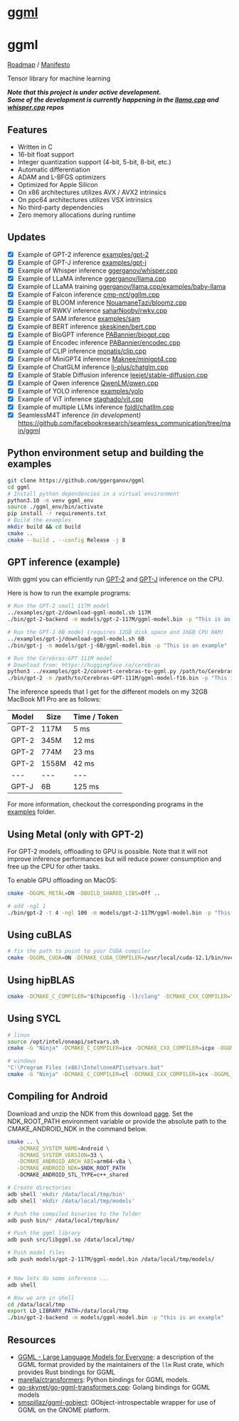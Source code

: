 # [ggml](https://github.com/ggerganov/ggml)

# ggml

[Roadmap](https://github.com/users/ggerganov/projects/7) / [Manifesto](https://github.com/ggerganov/llama.cpp/discussions/205)

Tensor library for machine learning

***Note that this project is under active development. \
Some of the development is currently happening in the [llama.cpp](https://github.com/ggerganov/llama.cpp) and [whisper.cpp](https://github.com/ggerganov/whisper.cpp) repos***

## Features

- Written in C
- 16-bit float support
- Integer quantization support (4-bit, 5-bit, 8-bit, etc.)
- Automatic differentiation
- ADAM and L-BFGS optimizers
- Optimized for Apple Silicon
- On x86 architectures utilizes AVX / AVX2 intrinsics
- On ppc64 architectures utilizes VSX intrinsics
- No third-party dependencies
- Zero memory allocations during runtime

## Updates

- [X] Example of GPT-2 inference [examples/gpt-2](https://github.com/ggerganov/ggml/tree/master/examples/gpt-2)
- [X] Example of GPT-J inference [examples/gpt-j](https://github.com/ggerganov/ggml/tree/master/examples/gpt-j)
- [X] Example of Whisper inference [ggerganov/whisper.cpp](https://github.com/ggerganov/whisper.cpp)
- [X] Example of LLaMA inference [ggerganov/llama.cpp](https://github.com/ggerganov/llama.cpp)
- [X] Example of LLaMA training [ggerganov/llama.cpp/examples/baby-llama](https://github.com/ggerganov/llama.cpp/tree/master/examples/baby-llama)
- [X] Example of Falcon inference [cmp-nct/ggllm.cpp](https://github.com/cmp-nct/ggllm.cpp)
- [X] Example of BLOOM inference [NouamaneTazi/bloomz.cpp](https://github.com/NouamaneTazi/bloomz.cpp)
- [X] Example of RWKV inference [saharNooby/rwkv.cpp](https://github.com/saharNooby/rwkv.cpp)
- [X] Example of SAM inference [examples/sam](https://github.com/ggerganov/ggml/tree/master/examples/sam)
- [X] Example of BERT inference [skeskinen/bert.cpp](https://github.com/skeskinen/bert.cpp)
- [X] Example of BioGPT inference [PABannier/biogpt.cpp](https://github.com/PABannier/biogpt.cpp)
- [X] Example of Encodec inference [PABannier/encodec.cpp](https://github.com/PABannier/encodec.cpp)
- [X] Example of CLIP inference [monatis/clip.cpp](https://github.com/monatis/clip.cpp)
- [X] Example of MiniGPT4 inference [Maknee/minigpt4.cpp](https://github.com/Maknee/minigpt4.cpp)
- [X] Example of ChatGLM inference [li-plus/chatglm.cpp](https://github.com/li-plus/chatglm.cpp)
- [X] Example of Stable Diffusion inference [leejet/stable-diffusion.cpp](https://github.com/leejet/stable-diffusion.cpp)
- [X] Example of Qwen inference [QwenLM/qwen.cpp](https://github.com/QwenLM/qwen.cpp)
- [X] Example of YOLO inference [examples/yolo](https://github.com/ggerganov/ggml/tree/master/examples/yolo)
- [X] Example of ViT inference [staghado/vit.cpp](https://github.com/staghado/vit.cpp)
- [X] Example of multiple LLMs inference [foldl/chatllm.cpp](https://github.com/foldl/chatllm.cpp)
- [X] SeamlessM4T inference *(in development)* https://github.com/facebookresearch/seamless_communication/tree/main/ggml

## Python environment setup and building the examples

```bash
git clone https://github.com/ggerganov/ggml
cd ggml
# Install python dependencies in a virtual environment
python3.10 -m venv ggml_env
source ./ggml_env/bin/activate
pip install -r requirements.txt
# Build the examples
mkdir build && cd build
cmake ..
cmake --build . --config Release -j 8
```

## GPT inference (example)

With ggml you can efficiently run [GPT-2](examples/gpt-2) and [GPT-J](examples/gpt-j) inference on the CPU.

Here is how to run the example programs:

```bash
# Run the GPT-2 small 117M model
../examples/gpt-2/download-ggml-model.sh 117M
./bin/gpt-2-backend -m models/gpt-2-117M/ggml-model.bin -p "This is an example"

# Run the GPT-J 6B model (requires 12GB disk space and 16GB CPU RAM)
../examples/gpt-j/download-ggml-model.sh 6B
./bin/gpt-j -m models/gpt-j-6B/ggml-model.bin -p "This is an example"

# Run the Cerebras-GPT 111M model
# Download from: https://huggingface.co/cerebras
python3 ../examples/gpt-2/convert-cerebras-to-ggml.py /path/to/Cerebras-GPT-111M/
./bin/gpt-2 -m /path/to/Cerebras-GPT-111M/ggml-model-f16.bin -p "This is an example"
```

The inference speeds that I get for the different models on my 32GB MacBook M1 Pro are as follows:

| Model | Size  | Time / Token |
| ---   | ---   | ---    |
| GPT-2 |  117M |   5 ms |
| GPT-2 |  345M |  12 ms |
| GPT-2 |  774M |  23 ms |
| GPT-2 | 1558M |  42 ms |
| ---   | ---   | ---    |
| GPT-J |    6B | 125 ms |

For more information, checkout the corresponding programs in the [examples](examples) folder.

## Using Metal (only with GPT-2)

For GPT-2 models, offloading to GPU is possible. Note that it will not improve inference performances but will reduce power consumption and free up the CPU for other tasks.

To enable GPU offloading on MacOS:

```bash
cmake -DGGML_METAL=ON -DBUILD_SHARED_LIBS=Off ..

# add -ngl 1
./bin/gpt-2 -t 4 -ngl 100 -m models/gpt-2-117M/ggml-model.bin -p "This is an example"
```

## Using cuBLAS

```bash
# fix the path to point to your CUDA compiler
cmake -DGGML_CUDA=ON -DCMAKE_CUDA_COMPILER=/usr/local/cuda-12.1/bin/nvcc ..
```

## Using hipBLAS

```bash
cmake -DCMAKE_C_COMPILER="$(hipconfig -l)/clang" -DCMAKE_CXX_COMPILER="$(hipconfig -l)/clang++" -DGGML_HIPBLAS=ON
```

## Using SYCL

```bash
# linux
source /opt/intel/oneapi/setvars.sh
cmake -G "Ninja" -DCMAKE_C_COMPILER=icx -DCMAKE_CXX_COMPILER=icpx -DGGML_SYCL=ON ..

# windows
"C:\Program Files (x86)\Intel\oneAPI\setvars.bat"
cmake -G "Ninja" -DCMAKE_C_COMPILER=cl -DCMAKE_CXX_COMPILER=icx -DGGML_SYCL=ON ..
```

## Compiling for Android

Download and unzip the NDK from this download [page](https://developer.android.com/ndk/downloads). Set the NDK_ROOT_PATH environment variable or provide the absolute path to the CMAKE_ANDROID_NDK in the command below.

```bash
cmake .. \
   -DCMAKE_SYSTEM_NAME=Android \
   -DCMAKE_SYSTEM_VERSION=33 \
   -DCMAKE_ANDROID_ARCH_ABI=arm64-v8a \
   -DCMAKE_ANDROID_NDK=$NDK_ROOT_PATH
   -DCMAKE_ANDROID_STL_TYPE=c++_shared
```

```bash
# Create directories
adb shell 'mkdir /data/local/tmp/bin'
adb shell 'mkdir /data/local/tmp/models'

# Push the compiled binaries to the folder
adb push bin/* /data/local/tmp/bin/

# Push the ggml library
adb push src/libggml.so /data/local/tmp/

# Push model files
adb push models/gpt-2-117M/ggml-model.bin /data/local/tmp/models/


# Now lets do some inference ...
adb shell

# Now we are in shell
cd /data/local/tmp
export LD_LIBRARY_PATH=/data/local/tmp
./bin/gpt-2-backend -m models/ggml-model.bin -p "this is an example"
```

## Resources

- [GGML - Large Language Models for Everyone](https://github.com/rustformers/llm/blob/main/crates/ggml/README.md): a description of the GGML format provided by the maintainers of the `llm` Rust crate, which provides Rust bindings for GGML
- [marella/ctransformers](https://github.com/marella/ctransformers): Python bindings for GGML models.
- [go-skynet/go-ggml-transformers.cpp](https://github.com/go-skynet/go-ggml-transformers.cpp): Golang bindings for GGML models
- [smspillaz/ggml-gobject](https://github.com/smspillaz/ggml-gobject): GObject-introspectable wrapper for use of GGML on the GNOME platform.
